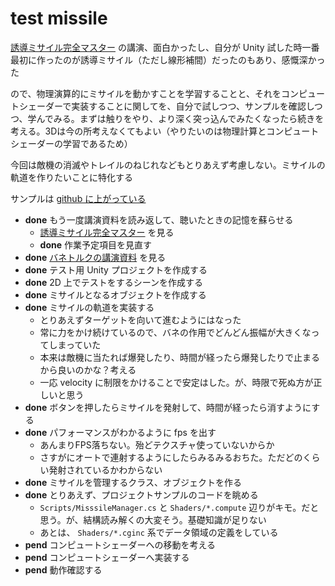 # test missile
[誘導ミサイル完全マスター](https://www.slideshare.net/UnityTechnologiesJapan/unite-2018-tokyo/UnityTechnologiesJapan/unite-2018-tokyo) の講演、面白かったし、自分が Unity 試した時一番最初に作ったのが誘導ミサイル（ただし線形補間）だったのもあり、感慨深かった

ので、物理演算的にミサイルを動かすことを学習することと、それをコンピュートシェーダーで実装することに関してを、自分で試しつつ、サンプルを確認しつつ、学んでみる。まずは触りをやり、より深く突っ込んでみたくなったら続きを考える。3Dは今の所考えなくてもよい（やりたいのは物理計算とコンピュートシェーダーの学習であるため）

今回は敵機の消滅やトレイルのねじれなどもとりあえず考慮しない。ミサイルの軌道を作りたいことに特化する

サンプルは [github に上がっている](https://www.slideshare.net/UnityTechnologiesJapan/unite-2018-tokyo/UnityTechnologiesJapan/unite-2018-tokyo)

- __done__ もう一度講演資料を読み返して、聴いたときの記憶を蘇らせる
    - [誘導ミサイル完全マスター](https://www.slideshare.net/UnityTechnologiesJapan/unite-2018-tokyo/UnityTechnologiesJapan/unite-2018-tokyo) を見る
    - __done__ 作業予定項目を見直す
- __done__ [バネトルクの講演資料](https://www.slideshare.net/UnityTechnologiesJapan/unite-2017-tokyo3d-76689196) を見る
- __done__ テスト用 Unity プロジェクトを作成する
- __done__ 2D 上でテストをするシーンを作成する
- __done__ ミサイルとなるオブジェクトを作成する
- __done__ ミサイルの軌道を実装する
    - とりあえずターゲットを向いて進むようにはなった
    - 常に力をかけ続けているので、バネの作用でどんどん振幅が大きくなってしまっていた
    - 本来は敵機に当たれば爆発したり、時間が経ったら爆発したりで止まるから良いのかな？考える
    - 一応 velocity に制限をかけることで安定はした。が、時限で死ぬ方が正しいと思う
- __done__ ボタンを押したらミサイルを発射して、時間が経ったら消すようにする
- __done__ パフォーマンスがわかるように fps を出す
    - あんまりFPS落ちない。殆どテクスチャ使っていないからか
    - さすがにオートで連射するようにしたらみるみるおちた。ただどのくらい発射されているかわからない
- __done__ ミサイルを管理するクラス、オブジェクトを作る
- __done__ とりあえず、プロジェクトサンプルのコードを眺める
    - `Scripts/MisssileManager.cs` と `Shaders/*.compute` 辺りがキモ。だと思う。が、結構読み解くの大変そう。基礎知識が足りない
    - あとは、 `Shaders/*.cginc` 系でデータ領域の定義をしている
- __pend__ コンピュートシェーダーへの移動を考える
- __pend__ コンピュートシェーダーへ実装する
- __pend__ 動作確認する
